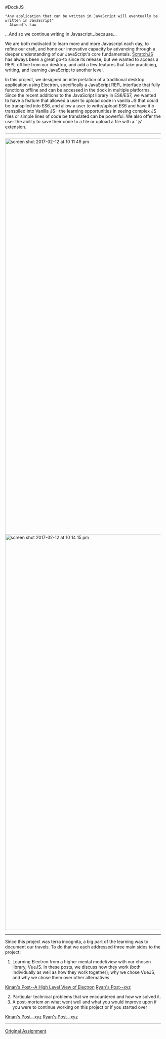 #DockJS

```
"Any application that can be written in JavaScript will eventually be written in JavaScript"
— Atwood’s Law
```

...And so we continue writing in Javascript...because...

We are both motivated to learn more and more Javascript each day, to refine our craft, and hone our innovative capacity by advancing through a deeper understanding of our JavaScript's core fundamentals. [ScratchJS](https://chrome.google.com/webstore/detail/scratch-js/alploljligeomonipppgaahpkenfnfkn?hl=en-US) has always been a great go-to since its release, but we wanted to access a REPL offline from our desktop, and add a few features that take practicing, writing, and learning JavaScript to another level.

In this project, we designed an interpretation of a traditional desktop application using Electron, specifically a JavaScript REPL interface that fully functions offline and can be accessed in the dock in multiple platforms. Since the recent additions to the JavaScript library in ES6/ES7, we wanted to have a feature that allowed a user to upload code in vanilla JS that could be transpiled into ES6, and allow a user to write/upload ES6 and have it b transpiled into Vanilla JS--the learning opportunities in seeing complex JS files or simple lines of code be translated can be powerful. We also offer the user the ability to save their code to a file or upload a file with a '.js' extension.

---

<img width="1280" alt="screen shot 2017-02-12 at 10 11 49 pm" src="https://cloud.githubusercontent.com/assets/13802107/22871721/c9ea3260-f170-11e6-85bf-9eb8a5c7c633.png">

<img width="1280" alt="screen shot 2017-02-12 at 10 14 15 pm" src="https://cloud.githubusercontent.com/assets/13802107/22871720/c9dac67c-f170-11e6-8efb-a83a0620580f.png">

---

Since this project was terra incognita, a big part of the learning was to document our travels. To do that we each addressed three main sides to the project:

1. Learning Electron from a higher mental model/view with our chosen library, VueJS. In these posts, we discuss how they work (both individually as well as how they work together), why we chose VueJS, and why we chose them over other alternatives.

[Kinan's Post--A High Level View of Electron](https://medium.com/@iamkinansw/an-intro-to-electron-97fad3973951#.t4k77u4ew)
[Ryan's Post--xyz](https://medium.com/xyz)

2. Particular technical problems that we encountered and how we solved it.
3. A post-mortem on what went well and what you would improve upon if you were to continue working on this project or if you started over

[Kinan's Post--xyz](https://medium.com/xyz)
[Ryan's Post--xyz](https://medium.com/xyz)

---

[Original Assignment](http://frontend.turing.io/projects/imposter-syndrome.html)
